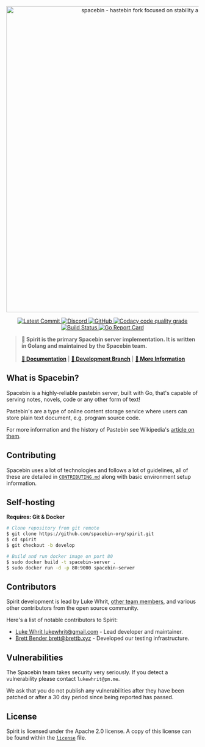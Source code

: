 <!-- Spacebin Curiosity README.md -->

<p align="center">
    <img
        width="800"
        src="https://github.com/spacebin-org/spacebin/blob/master/assets/images/spacebin/icons-large/spacebin-large.png?raw=true"
        alt="spacebin - hastebin fork focused on stability and maintainability"
    />
</p>

<p align="center">
    <a href="https://github.com/spacebin-org/spirit/commits/master">
        <img
            src="https://img.shields.io/github/last-commit/spacebin-org/spirit"
            alt="Latest Commit"
        />
    </a>
    <a href="https://discord.gg/hXxBtMJ">
        <img
            alt="Discord"
            src="https://img.shields.io/discord/717911514593493012?color=7289da"
        />
    </a>
      <a href="https://github.com/spacebin-org/spirit/curiosity/master/LICENSE.md">
        <img
            alt="GitHub"
            src="https://img.shields.io/github/license/spacebin-org/spirit?color=%20%23e34b4a&logoColor=%23000000"
        />
    </a>
    <a href="https://app.codacy.com/gh/spacebin-org/spirit">
        <img
              alt="Codacy code quality grade"
              src="https://img.shields.io/codacy/grade/ea24e2f7bf7d493e87a38cdcce4060b5"
        />
    </a>
    <a href="https://github.com/spacebin-org/spirit/workflows/build">
        <img
            alt="Build Status"
            src="https://github.com/spacebin-org/spirit/workflows/build/badge.svg"
        />
    </a>
    <a href="https://goreportcard.com/report/github.com/spacebin-org/spirit">
        <img
            alt="Go Report Card"
            src="https://goreportcard.com/badge/github.com/spacebin-org/spirit"
        />
    </a>
</p>

> **🚀 Spirit is the primary Spacebin server implementation. It is written in Golang and maintained by the Spacebin team.**
>\
>\
> [**📖 Documentation**](https://docs.spaceb.in) | [**🌟 Development Branch**](https://github.com/spacebin-org/spirit/tree/develop) | [**🚀 More Information**](https://github.com/spacebin-org/spacebin#readme)

## What is Spacebin?

Spacebin is a highly-reliable pastebin server, built with Go, that's capable of serving notes, novels, code or any other form of text!

Pastebin's are a type of online content storage service where users can store plain text document, e.g. program source code.

For more information and the history of Pastebin see Wikipedia's [article on them](https://en.wikipedia.org/wiki/Pastebin).

## Contributing

Spacebin uses a lot of technologies and follows a lot of guidelines, all of these are detailed in [`CONTRIBUTING.md`](CONTRIBUTING.md) along with basic environment setup information.

## Self-hosting

**Requires: Git & Docker**

```sh
# Clone repository from git remote
$ git clone https://github.com/spacebin-org/spirit.git
$ cd spirit
$ git checkout -b develop

# Build and run docker image on port 80
$ sudo docker build -t spacebin-server .
$ sudo docker run -d -p 80:9000 spacebin-server
```

## Contributors

Spirit development is lead by Luke Whrit, [other team members](https://github.com/orgs/spacebin-org/teams/sever-team), and various other contributors from the open source community.

Here's a list of notable contributors to Spirit:

* [Luke Whrit <lukewhrit@gmail.com>](https://github.com/lukewhrit) - Lead developer and maintainer.
* [Brett Bender <brett@brettb.xyz>](https://github.com/greatgodapollo) - Developed our testing infrastructure.

## Vulnerabilities

The Spacebin team takes security very seriously. If you detect a vulnerability please contact `lukewhrit@pm.me`. 

We ask that you do not publish any vulnerabilities after they have been patched or after a 30 day period since being reported has passed.

## License

Spirit is licensed under the Apache 2.0 license. A copy of this license can be found within the [`license`](license.md) file.
